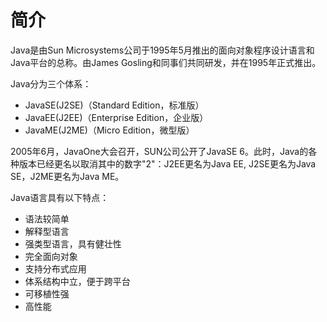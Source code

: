 # 简介
Java是由Sun Microsystems公司于1995年5月推出的面向对象程序设计语言和Java平台的总称。由James Gosling和同事们共同研发，并在1995年正式推出。

Java分为三个体系： 

- JavaSE(J2SE)（Standard Edition，标准版）
- JavaEE(J2EE)（Enterprise Edition，企业版）
- JavaME(J2ME)（Micro Edition，微型版）

2005年6月，JavaOne大会召开，SUN公司公开了JavaSE 6。此时，Java的各种版本已经更名以取消其中的数字"2"：J2EE更名为Java EE, J2SE更名为Java SE，J2ME更名为Java ME。

Java语言具有以下特点：

- 语法较简单
- 解释型语言
- 强类型语言，具有健壮性
- 完全面向对象
- 支持分布式应用
- 体系结构中立，便于跨平台
- 可移植性强
- 高性能